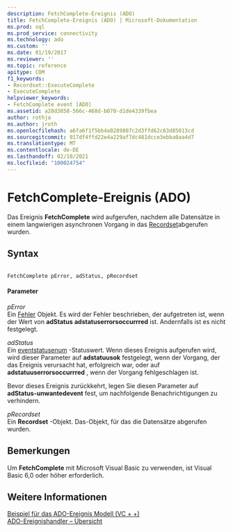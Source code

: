 ```yaml
---
description: FetchComplete-Ereignis (ADO)
title: FetchComplete-Ereignis (ADO) | Microsoft-Dokumentation
ms.prod: sql
ms.prod_service: connectivity
ms.technology: ado
ms.custom: ''
ms.date: 01/19/2017
ms.reviewer: ''
ms.topic: reference
apitype: COM
f1_keywords:
- Recordset::ExecuteComplete
- ExecuteComplete
helpviewer_keywords:
- FetchComplete event [ADO]
ms.assetid: a28d3858-566c-468d-b070-d1de4339fbea
author: rothja
ms.author: jroth
ms.openlocfilehash: a6fa6f1f5bb4a0289807c2d3ffd62c63d85013cd
ms.sourcegitcommit: 917df4ffd22e4a229af7dc481dcce3ebba0aa4d7
ms.translationtype: MT
ms.contentlocale: de-DE
ms.lasthandoff: 02/10/2021
ms.locfileid: "100024754"
---
```

# <a name="fetchcomplete-event-ado"></a>FetchComplete-Ereignis (ADO)
Das Ereignis **FetchComplete** wird aufgerufen, nachdem alle Datensätze in einem langwierigen asynchronen Vorgang in das [Recordset](../../../ado/reference/ado-api/recordset-object-ado.md)abgerufen wurden.  
  
## <a name="syntax"></a>Syntax  
  
```  
  
FetchComplete pError, adStatus, pRecordset  
```  
  
#### <a name="parameters"></a>Parameter  
 *pError*  
 Ein [Fehler](../../../ado/reference/ado-api/error-object.md) Objekt. Es wird der Fehler beschrieben, der aufgetreten ist, wenn der Wert von **adStatus** **adstatuserrorsoccurrred** ist. Andernfalls ist es nicht festgelegt.  
  
 *adStatus*  
 Ein [eventstatusenum](../../../ado/reference/ado-api/eventstatusenum.md) -Statuswert. Wenn dieses Ereignis aufgerufen wird, wird dieser Parameter auf **adstatuusok** festgelegt, wenn der Vorgang, der das Ereignis verursacht hat, erfolgreich war, oder auf **adstatuuserrorsoccurrred** , wenn der Vorgang fehlgeschlagen ist.  
  
 Bevor dieses Ereignis zurückkehrt, legen Sie diesen Parameter auf **adStatus-unwantedevent** fest, um nachfolgende Benachrichtigungen zu verhindern.  
  
 *pRecordset*  
 Ein **Recordset** -Objekt. Das-Objekt, für das die Datensätze abgerufen wurden.  
  
## <a name="remarks"></a>Bemerkungen  
 Um **FetchComplete** mit Microsoft Visual Basic zu verwenden, ist Visual Basic 6,0 oder höher erforderlich.  
  
## <a name="see-also"></a>Weitere Informationen  
 [Beispiel für das ADO-Ereignis Modell (VC + +)](../../../ado/reference/ado-api/ado-events-model-example-vc.md)   
 [ADO-Ereignishandler – Übersicht](../../../ado/guide/data/ado-event-handler-summary.md)

